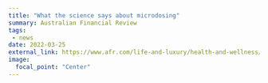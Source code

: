 ```yaml
---
title: "What the science says about microdosing"
summary: Australian Financial Review
tags:
 - news
date: 2022-03-25
external_link: https://www.afr.com/life-and-luxury/health-and-wellness/what-the-science-says-about-microdosing-20220322-p5a6vm
image:
  focal_point: "Center"
---
```

